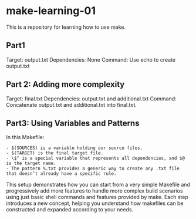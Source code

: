 # make-learning-01

This is a repository for learning how to use make.

## Part1

Target: output.txt
Dependencies: None
Command: Use echo to create output.txt

## Part 2: Adding more complexity

Target: final.txt
Dependencies: output.txt and additional.txt
Command: Concatenate output.txt and additional.txt into final.txt.

## Part3: Using Variables and Patterns

In this Makefile:

    - $(SOURCES) is a variable holding our source files.
    - $(TARGET) is the final target file.
    - \$^ is a special variable that represents all dependencies, and $@ is the target name.
    - The pattern %.txt provides a generic way to create any .txt file that doesn’t already have a specific rule.

This setup demonstrates how you can start from a very simple Makefile and progressively add more features
to handle more complex build scenarios using just basic shell commands and features provided by make.
Each step introduces a new concept, helping you understand how makefiles can be constructed and expanded according to your needs.
